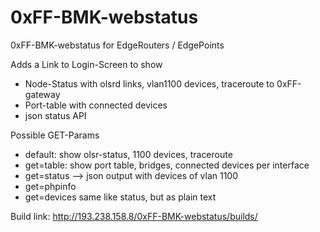 # 0xFF-BMK-webstatus
0xFF-BMK-webstatus for EdgeRouters / EdgePoints

Adds a Link to Login-Screen to show
- Node-Status with olsrd links, vlan1100 devices, traceroute to 0xFF-gateway
- Port-table with connected devices
- json status API

Possible GET-Params
- default: show olsr-status, 1100 devices, traceroute
- get=table: show port table, bridges, connected devices per interface
- get=status --> json output with devices of vlan 1100
- get=phpinfo
- get=devices same like status, but as plain text

Build link: http://193.238.158.8/0xFF-BMK-webstatus/builds/
